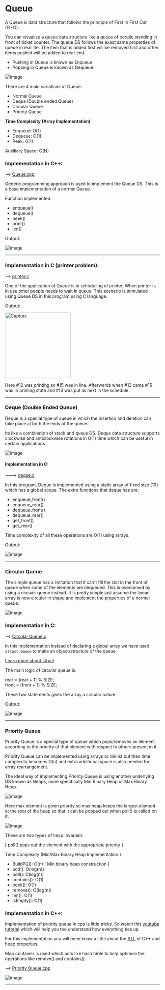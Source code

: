 # Queue

A Queue is data structure that follows the principle of First In First Out (FIFO).

You can visualise a queue data structure like a queue of people standing in front of ticket counter. The queue DS follows the exact same properties of queue in real life. The item that is added first will be removed first and other items pushed will be added to rear end.

- Pushing in Queue is known as Enqueue
- Popping in Queue is known as Dequeue

![image](https://user-images.githubusercontent.com/62696039/99903423-423a0480-2cea-11eb-918a-a607dac869b3.png)

There are 4 main variations of Queue:

- Normal Queue
- Deque (Double ended Queue)
- Circular Queue
- Priority Queue

<b> Time Complexity (Array Implementation) </b>

- Enqueue: O(1)
- Dequeue: O(1)
- Peek: O(1)

Auxiliary Space: O(N)

### Implementation in C++:

--> <u> [Queue.cpp](Queue.cpp) </u>

Generic programming approach is used to implement the Queue DS. This is a base implementation of a normal Queue.

Function implemented:

- enqueue()
- dequeue()
- peek()
- print()
- len()

Output:

![image](https://user-images.githubusercontent.com/62696039/99901061-e36c8f00-2cd9-11eb-8441-17c62b1522bd.png)

<hr>

### Implementation in C (printer problem):

--> <u> [printer.c](printer.c) </u>

One of the application of Queue is in scheduling of printer. When printer is in use other people needs to wait in queue. This scenario is stimulated using Queue DS in this program using C language.

Output:

<img width="213" alt="Capture" src="https://user-images.githubusercontent.com/62696039/99901859-b7eca300-2cdf-11eb-9d3a-b96aa7059dce.PNG">

Here #12 was printing so #15 was in line. Afterwards when #13 came #15 was in printing state and #13 was put as next in the schedule.

<hr>

### Deque (Double Ended Queue)

Deque is a special type of queue in which the insertion and deletion can take place at both the ends of the queue.

Its like a combination of stack and queue DS. Deque data structure supports clockwise and anticlockwise rotations in O(1) time which can be useful in certain applications.

![image](https://user-images.githubusercontent.com/62696039/99929280-a4d6e300-2d72-11eb-87d3-748e036f70fc.png)

#### Implementation in C:

---> <u> [deque.c](deque.c) </u>

In this program, Deque is implemented using a static array of fixed size (10) which has a global scope. The extra functions that deque has are:

- enqueue_front()
- enqueue_rear()
- dequeue_front()
- dequeue_rear()
- get_front()
- get_rear()

Time complexity of all these operations are O(1) using arrays.

Output:

![image](https://user-images.githubusercontent.com/62696039/99929162-28dc9b00-2d72-11eb-8319-ebce4e2b2844.png)

<hr>

### Circular Queue

The simple queue has a limitation that it can't fill the slot in the front of queue when some of the elements are dequeued. This is overcomed by using a circualr queue instead. It is pretty simple just assume the linear array is now circular in shape and implement the properties of a normal queue.

![image](https://user-images.githubusercontent.com/62696039/99932097-1025b280-2d7d-11eb-80c8-524e66667cb7.png)

### Implementation in C:

--> <u>[Circular Queue.c](circular_queue.c) </u>

In this implementation instead of declaring a global array we have used `struct Queue` to make an object/structure of the queue.

[Learn more about struct](https://www.geeksforgeeks.org/structures-c/)

The main logic of circular queue is:

rear = (rear + 1) % SIZE; <br>
front = (front + 1) % SIZE;

These two statements gives the array a circular nature.

Output:

![image](https://user-images.githubusercontent.com/62696039/99931409-6ba27100-2d7a-11eb-88a7-1db2e6abd760.png)

<hr>

### Priority Queue

Priority Queue is a special type of queue which pops/removes an element according to the priority of that element with respect to others present in it. 

Priority Queue can be implemented using arrays or linklist but then time complexity becomes O(n) and extra additional space is also needed for array rearrangement.

The ideal way of implementing Priority Queue is using another underlying DS known as Heaps, more specifically Min Binary Heap  or Max Binary Heap.

![image](https://user-images.githubusercontent.com/62696039/99970836-65d07e00-2dc2-11eb-85f6-f051b4b71fa3.png)

Here max element is given priority so max heap keeps the largest element at the root of the heap so that it can be popped out when poll() is called on it.

![image](https://user-images.githubusercontent.com/62696039/99971435-26566180-2dc3-11eb-8a65-c716643d9f12.png)

These are two types of heap invariant.

[ poll() pops out the element with the appropriate priority ]

Time Complexity (Min/Max Binary Heap Implementation ) :
- BuildPQ(): O(n)  [ Min binary heap construction ]
- add(): O(log(n))
- poll(): O(log(n))
- contains(): O(1)
- peek(): O(1)
- remove(): O(log(n))
- len(): O(1)
- isEmpty(): O(1)


### Implementation in C++:

Implementation of priority queue in cpp is little tricky. 
So watch this [youtube tutorial](https://www.youtube.com/watch?v=RBSGKlAvoiM&t=5492s) which will help you too understand how everything ties up.

For this implementation you will need know a little about the [STL](https://www.geeksforgeeks.org/the-c-standard-template-library-stl/) of C++ and heap properties.

Map container is used which acts like hash table to help optimise the operations like remove() and contains().

--> <u> [Priority Queue.cpp](PriorityQueue.cpp) </u>


![image](https://user-images.githubusercontent.com/62696039/99972135-2a36b380-2dc4-11eb-9be7-25d2f203bc59.png)

<hr>